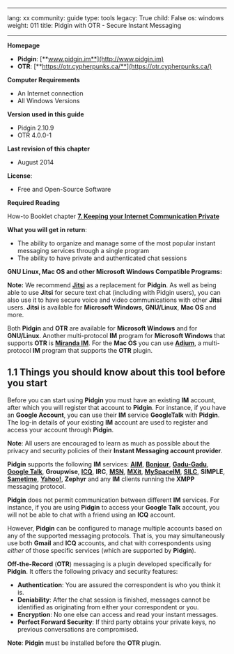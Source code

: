 

---

lang: xx
community: guide
type: tools
legacy: True
child: False
os: windows
weight: 011
title: Pidgin with OTR - Secure Instant Messaging

---

**Homepage**

- **Pidgin**: [**www.pidgin.im**](http://www.pidgin.im)
- **OTR**: [**https://otr.cypherpunks.ca/**](https://otr.cypherpunks.ca/)

**Computer Requirements**

- An Internet connection
- All Windows Versions 

**Version used in this guide**

- Pidgin 2.10.9 
- OTR 4.0.0-1 

**Last revision of this chapter**

- August 2014

**License**: 

- Free and Open-Source Software

**Required Reading**

How-to Booklet chapter [**7. Keeping your Internet Communication Private**](/chapter-7)

**What you will get in return**: 

- The ability to organize and manage some of the most popular instant messaging services through a single program 
- The ability to have private and authenticated chat sessions

**GNU Linux, Mac OS and other Microsoft Windows Compatible Programs:**

**Note:** We recommend [**Jitsi**](/en/jitsi) as a replacement for **Pidgin**. As well as being able to use **Jitsi** for secure text chat (including with Pidgin users), you can also use it to have secure voice and video communications with other **Jitsi** users. **Jitsi** is available for **Microsoft Windows**, **GNU/Linux**, **Mac OS** and more.

Both **Pidgin** and **OTR** are available for **Microsoft Windows** and for **GNU/Linux**. Another multi-protocol **IM** program for **Microsoft Windows** that supports **OTR** is [**Miranda IM**](http://www.miranda-im.org/). For the **Mac OS** you can use [**Adium**](http://adium.im/), a multi-protocol **IM** program that supports the **OTR** plugin.

## 1.1 Things you should know about this tool before you start ##

Before you can start using **Pidgin** you must have an existing **IM** account, after which you will register that account to **Pidgin**. For instance, if you have an **Google Account**, you can use their **IM** service **GoogleTalk** with **Pidgin**. The log-in details of your existing **IM** account are used to register and access your account through **Pidgin**. 

**Note**: All users are encouraged to learn as much as possible about the privacy and security policies of their **Instant Messaging account provider**. 

**Pidgin** supports the following **IM** services: [**AIM**](http://dashboard.aim.com/aim), [**Bonjour**](http://www.apple.com/support/bonjour/), [**Gadu-Gadu**](http://komunikator.gadu-gadu.pl/), [**Google Talk**](http://www.google.com/talk/), **Groupwise**, [**ICQ**](http://www.icq.com), **IRC**, [**MSN**](http://www.msn.com/), [**MXit**](http://www.mxit.com/), [**MySpaceIM**](http://www.myspace.com/guide/im), [**SILC**](http://silcnet.org/), **SIMPLE**, [**Sametime**](http://www.ibm.com/developerworks/downloads/ls/lst/), [**Yahoo!**](http://messenger.yahoo.com/), **Zephyr** and any **IM** clients running the **XMPP** messaging protocol.

**Pidgin** does not permit communication between different **IM** services. For instance, if you are using **Pidgin** to access your **Google Talk** account, you will not be able to chat with a friend using an **ICQ** account. 

However, **Pidgin** can be configured to manage multiple accounts based on any of the supported messaging protocols. That is, you may simultaneously use both **Gmail** and **ICQ** accounts, and chat with correspondents using *either* of those specific services (which are supported by **Pidgin**). 

**Off-the-Record** (**OTR**) messaging is a plugin developed specifically for **Pidgin**. It offers the following privacy and security features: 

- **Authentication**: You are assured the correspondent is who you think it is.
- **Deniability**: After the chat session is finished, messages cannot be identified as originating from either your correspondent or you.
- **Encryption**: No one else can access and read your instant messages.
- **Perfect Forward Security**: If third party obtains your private keys, no previous conversations are compromised.

**Note**: **Pidgin** must be installed before the **OTR** plugin.


